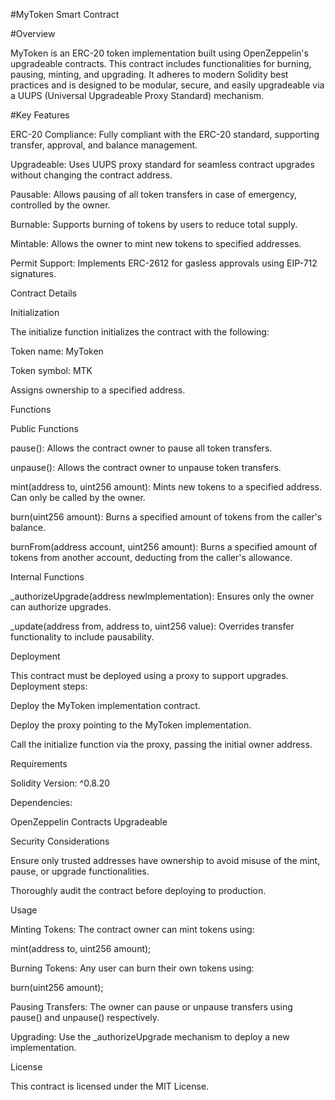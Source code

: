 #MyToken Smart Contract

#Overview

MyToken is an ERC-20 token implementation built using OpenZeppelin's upgradeable contracts. This contract includes functionalities for burning, pausing, minting, and upgrading. It adheres to modern Solidity best practices and is designed to be modular, secure, and easily upgradeable via a UUPS (Universal Upgradeable Proxy Standard) mechanism.

#Key Features

ERC-20 Compliance: Fully compliant with the ERC-20 standard, supporting transfer, approval, and balance management.

Upgradeable: Uses UUPS proxy standard for seamless contract upgrades without changing the contract address.

Pausable: Allows pausing of all token transfers in case of emergency, controlled by the owner.

Burnable: Supports burning of tokens by users to reduce total supply.

Mintable: Allows the owner to mint new tokens to specified addresses.

Permit Support: Implements ERC-2612 for gasless approvals using EIP-712 signatures.

Contract Details

Initialization

The initialize function initializes the contract with the following:

Token name: MyToken

Token symbol: MTK

Assigns ownership to a specified address.

Functions

Public Functions

pause(): Allows the contract owner to pause all token transfers.

unpause(): Allows the contract owner to unpause token transfers.

mint(address to, uint256 amount): Mints new tokens to a specified address. Can only be called by the owner.

burn(uint256 amount): Burns a specified amount of tokens from the caller's balance.

burnFrom(address account, uint256 amount): Burns a specified amount of tokens from another account, deducting from the caller's allowance.

Internal Functions

_authorizeUpgrade(address newImplementation): Ensures only the owner can authorize upgrades.

_update(address from, address to, uint256 value): Overrides transfer functionality to include pausability.

Deployment

This contract must be deployed using a proxy to support upgrades. Deployment steps:

Deploy the MyToken implementation contract.

Deploy the proxy pointing to the MyToken implementation.

Call the initialize function via the proxy, passing the initial owner address.

Requirements

Solidity Version: ^0.8.20

Dependencies:

OpenZeppelin Contracts Upgradeable

Security Considerations

Ensure only trusted addresses have ownership to avoid misuse of the mint, pause, or upgrade functionalities.

Thoroughly audit the contract before deploying to production.

Usage

Minting Tokens:
The contract owner can mint tokens using:

mint(address to, uint256 amount);

Burning Tokens:
Any user can burn their own tokens using:

burn(uint256 amount);

Pausing Transfers:
The owner can pause or unpause transfers using pause() and unpause() respectively.

Upgrading:
Use the _authorizeUpgrade mechanism to deploy a new implementation.

License

This contract is licensed under the MIT License.